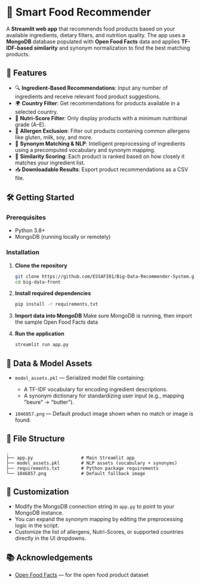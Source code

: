 # 🍏 Smart Food Recommender

A **Streamlit web app** that recommends food products based on your available ingredients, dietary filters, and nutrition quality. The app uses a **MongoDB** database populated with **Open Food Facts** data and applies **TF-IDF-based similarity** and synonym normalization to find the best matching products.

## 🚀 Features

* 🔍 **Ingredient-Based Recommendations**: Input any number of ingredients and receive relevant food product suggestions.
* 🌍 **Country Filter**: Get recommendations for products available in a selected country.
* 🍏 **Nutri-Score Filter**: Only display products with a minimum nutritional grade (A–E).
* 🚫 **Allergen Exclusion**: Filter out products containing common allergens like gluten, milk, soy, and more.
* 🧠 **Synonym Matching & NLP**: Intelligent preprocessing of ingredients using a precomputed vocabulary and synonym mapping.
* 🧮 **Similarity Scoring**: Each product is ranked based on how closely it matches your ingredient list.
* 📥 **Downloadable Results**: Export product recommendations as a CSV file.

## 🛠️ Getting Started

### Prerequisites

* Python 3.8+
* MongoDB (running locally or remotely)

### Installation

1. **Clone the repository**

   ```bash
   git clone https://github.com/ESSAFI01/Big-Data-Recommender-System.git
   cd big-data-front
   ```

2. **Install required dependencies**

   ```bash
   pip install -r requirements.txt
   ```

3. **Import data into MongoDB**
   Make sure MongoDB is running, then import the sample Open Food Facts data

4. **Run the application**

   ```bash
   streamlit run app.py
   ```

## 🧠 Data & Model Assets

* `model_assets.pkl` — Serialized model file containing:

  * A TF-IDF vocabulary for encoding ingredient descriptions.
  * A synonym dictionary for standardizing user input (e.g., mapping "beure" → "butter").
* `1046857.png` — Default product image shown when no match or image is found.

## 📁 File Structure

```
.
├── app.py                  # Main Streamlit app
├── model_assets.pkl        # NLP assets (vocabulary + synonyms)
├── requirements.txt        # Python package requirements
└── 1046857.png             # Default fallback image
```

## 🔧 Customization

* Modify the MongoDB connection string in `app.py` to point to your MongoDB instance.
* You can expand the synonym mapping by editing the preprocessing logic in the script.
* Customize the list of allergens, Nutri-Scores, or supported countries directly in the UI dropdowns.

## 📚 Acknowledgements

* [Open Food Facts](https://world.openfoodfacts.org/) — for the open food product dataset

